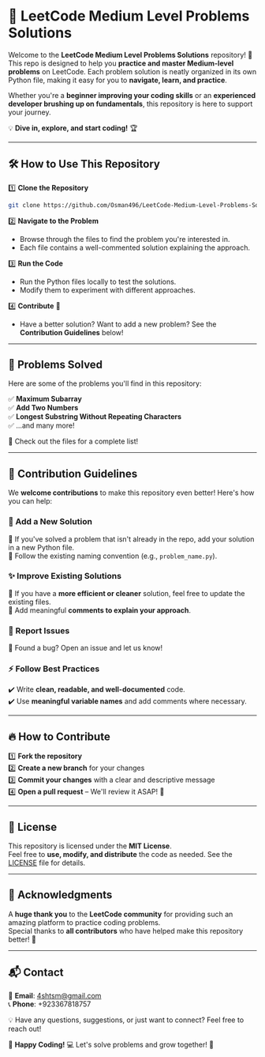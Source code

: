 # 🚀 LeetCode Medium Level Problems Solutions  

Welcome to the **LeetCode Medium Level Problems Solutions** repository! 🎉 This repo is designed to help you **practice and master Medium-level problems** on LeetCode. Each problem solution is neatly organized in its own Python file, making it easy for you to **navigate, learn, and practice**.  

Whether you're a **beginner improving your coding skills** or an **experienced developer brushing up on fundamentals**, this repository is here to support your journey.  

💡 **Dive in, explore, and start coding!** 🏆  

---

## 🛠️ How to Use This Repository  

1️⃣ **Clone the Repository**  
```sh
git clone https://github.com/Osman496/LeetCode-Medium-Level-Problems-Solutions.git
```

2️⃣ **Navigate to the Problem**  
- Browse through the files to find the problem you're interested in.  
- Each file contains a well-commented solution explaining the approach.  

3️⃣ **Run the Code**  
- Run the Python files locally to test the solutions.  
- Modify them to experiment with different approaches.  

4️⃣ **Contribute** 🤝  
- Have a better solution? Want to add a new problem? See the **Contribution Guidelines** below!  

---

## 🧩 Problems Solved  

Here are some of the problems you'll find in this repository:  

✅ **Maximum Subarray**  
✅ **Add Two Numbers**  
✅ **Longest Substring Without Repeating Characters**  
✅ ...and many more!  

📂 Check out the files for a complete list!  

---

## 🤝 Contribution Guidelines  

We **welcome contributions** to make this repository even better! Here's how you can help:  

### 📝 Add a New Solution  
🔹 If you've solved a problem that isn't already in the repo, add your solution in a new Python file.  
🔹 Follow the existing naming convention (e.g., `problem_name.py`).  

### ✨ Improve Existing Solutions  
🔹 If you have a **more efficient or cleaner** solution, feel free to update the existing files.  
🔹 Add meaningful **comments to explain your approach**.  

### 🐞 Report Issues  
🔹 Found a bug? Open an issue and let us know!  

### ⚡ Follow Best Practices  
✔️ Write **clean, readable, and well-documented** code.  
✔️ Use **meaningful variable names** and add comments where necessary.  

---

## 🔥 How to Contribute  

1️⃣ **Fork the repository**  
2️⃣ **Create a new branch** for your changes  
3️⃣ **Commit your changes** with a clear and descriptive message  
4️⃣ **Open a pull request** – We'll review it ASAP! 🚀  

---

## 📜 License  

This repository is licensed under the **MIT License**.  
Feel free to **use, modify, and distribute** the code as needed. See the [LICENSE](LICENSE) file for details.  

---

## 🙌 Acknowledgments  

A **huge thank you** to the **LeetCode community** for providing such an amazing platform to practice coding problems.  
Special thanks to **all contributors** who have helped make this repository better! 🎉  

---

## 📬 Contact  

📧 **Email**: 4shtsm@gmail.com  
📞 **Phone**: +923367818757  

💡 Have any questions, suggestions, or just want to connect? Feel free to reach out!  

🚀 **Happy Coding!** 💻 Let's solve problems and grow together! 🌱  
